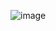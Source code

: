![image](https://github.com/JonesSZN/Open-Core2/assets/110791038/9823da3f-286e-4512-b411-9a1ff92d7f5f)
